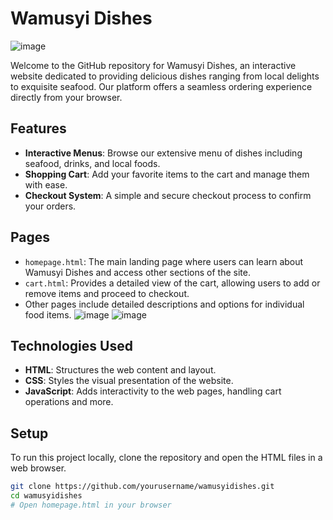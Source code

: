 # Wamusyi Dishes
![image](https://github.com/user-attachments/assets/7a2daea2-76f9-460e-93d4-7abaee37b973)


Welcome to the GitHub repository for Wamusyi Dishes, an interactive website dedicated to providing delicious dishes ranging from local delights to exquisite seafood. Our platform offers a seamless ordering experience directly from your browser.

## Features

- **Interactive Menus**: Browse our extensive menu of dishes including seafood, drinks, and local foods.
- **Shopping Cart**: Add your favorite items to the cart and manage them with ease.
- **Checkout System**: A simple and secure checkout process to confirm your orders.

## Pages

- `homepage.html`: The main landing page where users can learn about Wamusyi Dishes and access other sections of the site.
- `cart.html`: Provides a detailed view of the cart, allowing users to add or remove items and proceed to checkout.
- Other pages include detailed descriptions and options for individual food items.
![image](https://github.com/user-attachments/assets/4e21873e-8f91-48a6-932a-dc12841ddbd7)
![image](https://github.com/user-attachments/assets/45ea6248-efb6-42b0-bcbb-de504aef9e55)

## Technologies Used

- **HTML**: Structures the web content and layout.
- **CSS**: Styles the visual presentation of the website.
- **JavaScript**: Adds interactivity to the web pages, handling cart operations and more.

## Setup

To run this project locally, clone the repository and open the HTML files in a web browser.

```bash
git clone https://github.com/yourusername/wamusyidishes.git
cd wamusyidishes
# Open homepage.html in your browser
